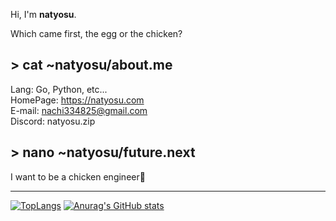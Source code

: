 Hi, I'm **natyosu**.

Which came first, the egg or the chicken?

## > cat ~natyosu/about.me
Lang: Go, Python, etc...<br>
HomePage: https://natyosu.com<br>
E-mail: nachi334825@gmail.com<br>
Discord: natyosu.zip<br>


## > nano ~natyosu/future.next
I want to be a chicken engineer🐓


---

[![TopLangs](https://github-readme-stats.vercel.app/api/top-langs/?username={natyosu3})](https://github.com/anuraghazra/github-readme-stats)
[![Anurag's GitHub stats](https://github-readme-stats.vercel.app/api?username={natyosu3})](https://github.com/anuraghazra/github-readme-stats)
